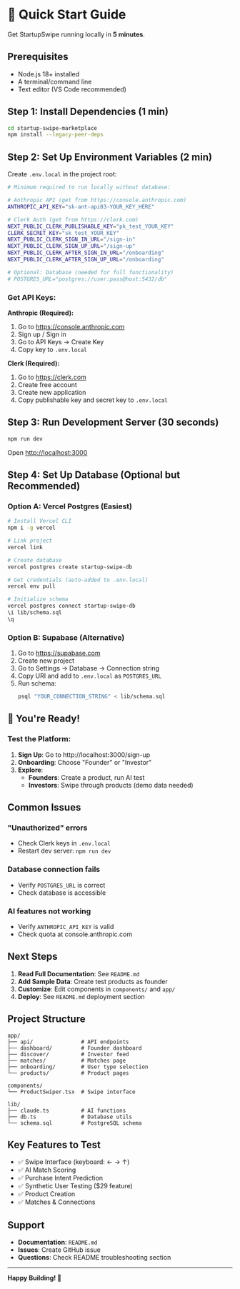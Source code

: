 # 🚀 Quick Start Guide

Get StartupSwipe running locally in **5 minutes**.

## Prerequisites

- Node.js 18+ installed
- A terminal/command line
- Text editor (VS Code recommended)

## Step 1: Install Dependencies (1 min)

```bash
cd startup-swipe-marketplace
npm install --legacy-peer-deps
```

## Step 2: Set Up Environment Variables (2 min)

Create `.env.local` in the project root:

```bash
# Minimum required to run locally without database:

# Anthropic API (get from https://console.anthropic.com)
ANTHROPIC_API_KEY="sk-ant-api03-YOUR_KEY_HERE"

# Clerk Auth (get from https://clerk.com)
NEXT_PUBLIC_CLERK_PUBLISHABLE_KEY="pk_test_YOUR_KEY"
CLERK_SECRET_KEY="sk_test_YOUR_KEY"
NEXT_PUBLIC_CLERK_SIGN_IN_URL="/sign-in"
NEXT_PUBLIC_CLERK_SIGN_UP_URL="/sign-up"
NEXT_PUBLIC_CLERK_AFTER_SIGN_IN_URL="/onboarding"
NEXT_PUBLIC_CLERK_AFTER_SIGN_UP_URL="/onboarding"

# Optional: Database (needed for full functionality)
# POSTGRES_URL="postgres://user:pass@host:5432/db"
```

### Get API Keys:

**Anthropic (Required):**
1. Go to https://console.anthropic.com
2. Sign up / Sign in
3. Go to API Keys → Create Key
4. Copy key to `.env.local`

**Clerk (Required):**
1. Go to https://clerk.com
2. Create free account
3. Create new application
4. Copy publishable key and secret key to `.env.local`

## Step 3: Run Development Server (30 seconds)

```bash
npm run dev
```

Open [http://localhost:3000](http://localhost:3000)

## Step 4: Set Up Database (Optional but Recommended)

### Option A: Vercel Postgres (Easiest)

```bash
# Install Vercel CLI
npm i -g vercel

# Link project
vercel link

# Create database
vercel postgres create startup-swipe-db

# Get credentials (auto-added to .env.local)
vercel env pull

# Initialize schema
vercel postgres connect startup-swipe-db
\i lib/schema.sql
\q
```

### Option B: Supabase (Alternative)

1. Go to https://supabase.com
2. Create new project
3. Go to Settings → Database → Connection string
4. Copy URI and add to `.env.local` as `POSTGRES_URL`
5. Run schema:
   ```bash
   psql "YOUR_CONNECTION_STRING" < lib/schema.sql
   ```

## 🎉 You're Ready!

### Test the Platform:

1. **Sign Up**: Go to http://localhost:3000/sign-up
2. **Onboarding**: Choose "Founder" or "Investor"
3. **Explore**:
   - **Founders**: Create a product, run AI test
   - **Investors**: Swipe through products (demo data needed)

## Common Issues

### "Unauthorized" errors
- Check Clerk keys in `.env.local`
- Restart dev server: `npm run dev`

### Database connection fails
- Verify `POSTGRES_URL` is correct
- Check database is accessible

### AI features not working
- Verify `ANTHROPIC_API_KEY` is valid
- Check quota at console.anthropic.com

## Next Steps

1. **Read Full Documentation**: See `README.md`
2. **Add Sample Data**: Create test products as founder
3. **Customize**: Edit components in `components/` and `app/`
4. **Deploy**: See `README.md` deployment section

## Project Structure

```
app/
├── api/               # API endpoints
├── dashboard/         # Founder dashboard
├── discover/          # Investor feed
├── matches/           # Matches page
├── onboarding/        # User type selection
└── products/          # Product pages

components/
└── ProductSwiper.tsx  # Swipe interface

lib/
├── claude.ts          # AI functions
├── db.ts              # Database utils
└── schema.sql         # PostgreSQL schema
```

## Key Features to Test

- ✅ Swipe Interface (keyboard: ← → ↑)
- ✅ AI Match Scoring
- ✅ Purchase Intent Prediction
- ✅ Synthetic User Testing ($29 feature)
- ✅ Product Creation
- ✅ Matches & Connections

## Support

- **Documentation**: `README.md`
- **Issues**: Create GitHub issue
- **Questions**: Check README troubleshooting section

---

**Happy Building! 🚀**
